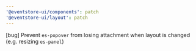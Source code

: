 ```yaml
---
'@eventstore-ui/components': patch
'@eventstore-ui/layout': patch
---
```


[bug] Prevent `es-popover` from losing attachment when layout is changed (e.g. resizing `es-panel`)
